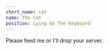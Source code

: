 ```yaml
---
short_name: cat
name: The Cat
position: Lying On The Keyboard
---
```

Please feed me or I'll drop your server.
